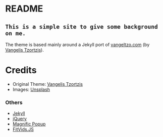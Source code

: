 # README

## `This is a simple site to give some background on me.`

The theme is based mainly around a Jekyll port of [vangeltzo.com](http://vangeltzo.com/) (by [Vangelis Tzortzis](https://github.com/srekoble)).

# Credits
- Original Theme: [Vangelis Tzortzis](https://github.com/srekoble)  
- Images: [Unsplash](https://unsplash.com/)

### Others
- [Jekyll](http://jekyllrb.com/)
- [jQuery](http://jquery.com/)
- [Magnific Popup](http://dimsemenov.com/plugins/magnific-popup/)
- [FitVids.JS](http://fitvidsjs.com/)
